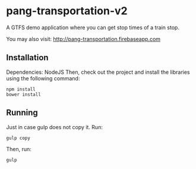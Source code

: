 # pang-transportation-v2
A GTFS demo application where you can get stop times of a train stop.

You may also visit:
http://pang-transportation.firebaseapp.com

## Installation
Dependencies: NodeJS
Then, check out the project and install the libraries using the following command:

    npm install
    bower install

## Running

Just in case gulp does not copy it. Run:

    gulp copy

Then, run:

    gulp

